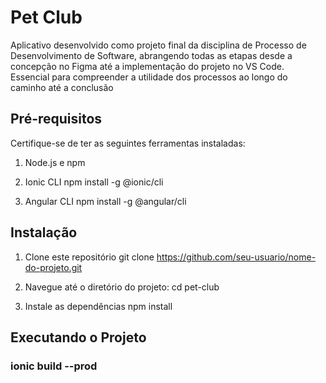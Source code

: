 # Pet Club
Aplicativo desenvolvido como projeto final da disciplina de Processo de Desenvolvimento de Software, abrangendo todas as etapas desde a concepção no Figma até a implementação do projeto no VS Code. Essencial para compreender a utilidade dos processos ao longo do caminho até a conclusão 

## Pré-requisitos
Certifique-se de ter as seguintes ferramentas instaladas:

1. Node.js e npm

2. Ionic CLI
npm install -g @ionic/cli

3. Angular CLI
npm install -g @angular/cli


## Instalação
1. Clone este repositório
git clone https://github.com/seu-usuario/nome-do-projeto.git

2. Navegue até o diretório do projeto:
cd pet-club

3. Instale as dependências
npm install

## Executando o Projeto
### ionic build --prod


